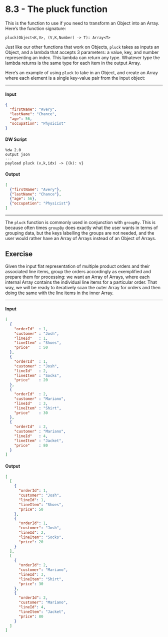 # 8.3 - The pluck function
This is the function to use if you need to transform an Object into an Array. Here’s the function signature:

```
pluck(Object<K,V>, (V,K,Number) -> T): Array<T>
```

Just like our other functions that work on Objects, `pluck` takes as inputs an Object, and a lambda that accepts 3 parameters: a value, key, and number representing an index. This lambda can return any type. Whatever type the lambda returns is the same type for each item in the output Array.

Here’s an example of using `pluck` to take in an Object, and create an Array where each element is a single key-value pair from the input object:

---
#### Input
```json
{
  "firstName": "Avery",
  "lastName": "Chance",
  "age": 56,
  "occupation": "Physicist"
}
```
#### DW Script
```dw
%dw 2.0
output json
---
payload pluck (v,k,idx) -> {(k): v}
```
#### Output
```json
[
  {"firstName": "Avery"},
  {"lastName": "Chance"},
  {"age": 56},
  {"occupation": "Physicist"}
]
```
---

The `pluck` function is commonly used in conjunction with `groupBy`. This is because often times `groupBy` does exactly what the user wants in terms of grouping data, but the keys labelling the groups are not needed, and the user would rather have an Array of Arrays instead of an Object of Arrays.

## Exercise

 Given the input flat representation of multiple product orders and their associated line items, group the orders accordingly as exemplified and prepare them for processing: we want an Array of Arrays, where each internal Array contains the individual line items for a particular order. That way, we will be ready to iteratively scan the outer Array for orders and then doing the same with the line items in the inner Array.

---
#### Input
```json
[
  {
    "orderId"  : 1,
    "customer" : "Josh",
    "lineId"   : 1,
    "lineItem" : "Shoes",
    "price"    : 50
  },
  {
    "orderId"  : 1,
    "customer" : "Josh",
    "lineId"   : 2,
    "lineItem" : "Socks",
    "price"    : 20
  },
  {
    "orderId"  : 2,
    "customer" : "Mariano",
    "lineId"   : 3,
    "lineItem" : "Shirt",
    "price"    : 30
  },
  {
    "orderId"  : 2,
    "customer" : "Mariano",
    "lineId"   : 4,
    "lineItem" : "Jacket",
    "price"    : 80
  }
]
```
#### Output
```json
[
  [
    {
      "orderId": 1,
      "customer": "Josh",
      "lineId": 1,
      "lineItem": "Shoes",
      "price": 50
    },
    {
      "orderId": 1,
      "customer": "Josh",
      "lineId": 2,
      "lineItem": "Socks",
      "price": 20
    }
  ],
  [
    {
      "orderId": 2,
      "customer": "Mariano",
      "lineId": 3,
      "lineItem": "Shirt",
      "price": 30
    },
    {
      "orderId": 2,
      "customer": "Mariano",
      "lineId": 4,
      "lineItem": "Jacket",
      "price": 80
    }
  ]
]
```
